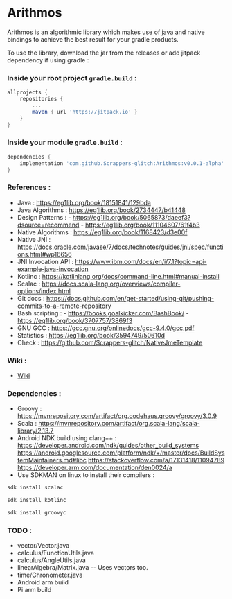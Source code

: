 # Arithmos

Arithmos is an algorithmic library which makes use of java and native bindings to achieve the best result for your gradle products.

To use the library, download the jar from the releases or add jitpack dependency if using gradle :

### Inside your root project `gradle.build` : 
```gradle
allprojects {
	repositories {
		...
		maven { url 'https://jitpack.io' }
	}
}
```

### Inside your module `gradle.build` :
```gradle
dependencies {
	implementation 'com.github.Scrappers-glitch:Arithmos:v0.0.1-alpha'
}
```

### References : 
- Java : https://eg1lib.org/book/18151841/129bda
- Java Algorithms : https://eg1lib.org/book/2734447/b41448
- Design Patterns : - https://eg1lib.org/book/5065873/daeef3?dsource=recommend
		    - https://eg1lib.org/book/11104607/61f4b3
- Native Algorithms : https://eg1lib.org/book/1168423/d3e00f
- Native JNI : https://docs.oracle.com/javase/7/docs/technotes/guides/jni/spec/functions.html#wp16656
- JNI Invocation API : https://www.ibm.com/docs/en/i/7.1?topic=api-example-java-invocation
- Kotlinc : https://kotlinlang.org/docs/command-line.html#manual-install
- Scalac : https://docs.scala-lang.org/overviews/compiler-options/index.html
- Git docs : https://docs.github.com/en/get-started/using-git/pushing-commits-to-a-remote-repository
- Bash scripting : - https://books.goalkicker.com/BashBook/ 
		   - https://eg1lib.org/book/3707757/3869f3
- GNU GCC : https://gcc.gnu.org/onlinedocs/gcc-9.4.0/gcc.pdf 		 
- Statistics : https://eg1lib.org/book/3594749/50610d		 
- Check : https://github.com/Scrappers-glitch/NativeJmeTemplate

### Wiki : 
- [Wiki](https://github.com/Scrappers-glitch/Arithmos/wiki/How-to-use-Arithmos-%3F)

### Dependencies : 
- Groovy : https://mvnrepository.com/artifact/org.codehaus.groovy/groovy/3.0.9
- Scala : https://mvnrepository.com/artifact/org.scala-lang/scala-library/2.13.7
- Android NDK build using clang++ : https://developer.android.com/ndk/guides/other_build_systems
				    https://android.googlesource.com/platform/ndk/+/master/docs/BuildSystemMaintainers.md#libc
				    https://stackoverflow.com/a/17131418/11094789
                                    https://developer.arm.com/documentation/den0024/a
- Use SDKMAN on linux to install their compilers : 

```bash
sdk install scalac
```

```bash 
sdk install kotlinc
```

```bash 
sdk install groovyc
```

### TODO : 
- vector/Vector.java
- calculus/FunctionUtils.java
- calculus/AngleUtils.java
- linearAlgebra/Matrix.java -- Uses vectors too.
- time/Chronometer.java
- Android arm build
- Pi arm build

